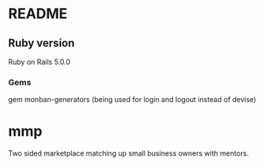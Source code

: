 # README


## Ruby version

Ruby on Rails 5.0.0

### Gems

gem monban-generators (being used for login and logout instead of devise)

<!-- * System dependencies

* Configuration

* Database creation

* Database initialization

* How to run the test suite

* Services (job queues, cache servers, search engines, etc.)

* Deployment instructions

* ... -->
# mmp

Two sided marketplace matching up small business owners with mentors.
